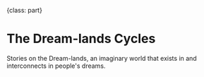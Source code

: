 {class: part}

# The Dream-lands Cycles

Stories on the Dream-lands, an imaginary world that exists in and interconnects in people's dreams.


